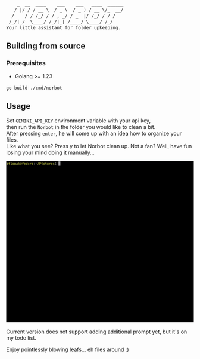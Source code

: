 ```
    _  __  ____    ___    ___   ____  ______
   / |/ / / __ \  / _ \  / _ ) / __ \/_  __/
  /    / / /_/ / / , _/ / _  |/ /_/ / / /   
 /_/|_/  \____/ /_/|_| /____/ \____/ /_/     
Your little assistant for folder upkeeping.
```

## Building from source
### Prerequisites
 - Golang >= 1.23
```
go build ./cmd/norbot
```

## Usage
Set `GEMINI_API_KEY` environment variable with your api key,\
then run the `Norbot` in the folder you would like to clean a bit.\
After pressing `enter`, he will come up with an idea how to organize your files.\
Like what you see? Press y to let Norbot clean up.
Not a fan? Well, have fun losing your mind doing it manually...

![](gif/norbot_demo.gif)

Current version does not support adding additional prompt yet,
but it's on my todo list.

Enjoy pointlessly blowing leafs... eh files around :)